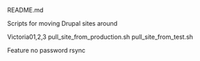 README.md

Scripts for moving Drupal sites around

Victoria01,2,3
  pull_site_from_production.sh
  pull_site_from_test.sh


Feature no password rsync
